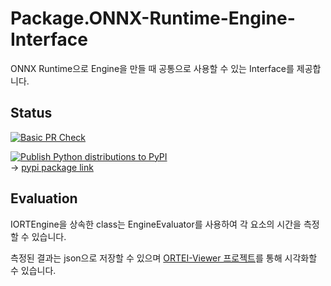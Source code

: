 # Package.ONNX-Runtime-Engine-Interface

ONNX Runtime으로 Engine을 만들 때 공통으로 사용할 수 있는 Interface를 제공합니다.

## Status

[![Basic PR Check](https://github.com/404Vector/Package.ONNX-Runtime-Engine-Interface/actions/workflows/workflow_pr_check_basic.yml/badge.svg?branch=main)](https://github.com/404Vector/Package.ONNX-Runtime-Engine-Interface/actions/workflows/workflow_pr_check_basic.yml)  

[![Publish Python distributions to PyPI](https://github.com/404Vector/Package.ONNX-Runtime-Engine-Interface/actions/workflows/workflow_publish_pypi.yml/badge.svg?branch=main)](https://github.com/404Vector/Package.ONNX-Runtime-Engine-Interface/actions/workflows/workflow_publish_pypi.yml)  
 -> [pypi package link](https://pypi.org/project/ortei/)

## Evaluation

IORTEngine을 상속한 class는 EngineEvaluator를 사용하여 각 요소의 시간을 측정할 수 있습니다.

측정된 결과는 json으로 저장할 수 있으며 [ORTEI-Viewer 프로젝트](https://github.com/404Vector/App.ORTEI-Viewer)를 통해 시각화할 수 있습니다.
